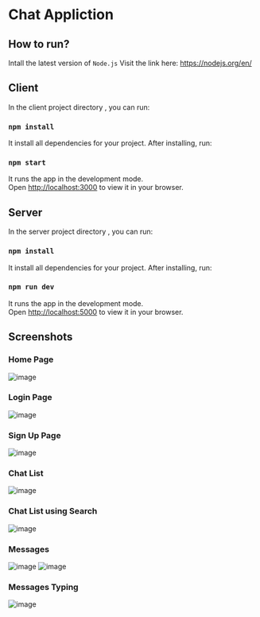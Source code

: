 # Chat Appliction
## How to run?
Intall the latest version of `Node.js`
Visit the link here: https://nodejs.org/en/

## Client
In the client project directory , you can run:

### `npm install`
It install all dependencies for your project.
After installing, run: 

### `npm start`

It runs the app in the development mode.\
Open [http://localhost:3000](http://localhost:3000) to view it in your browser.

## Server
In the server project directory , you can run:

### `npm install`
It install all dependencies for your project.
After installing, run: 

### `npm run dev`

It runs the app in the development mode.\
Open [http://localhost:5000](http://localhost:5000) to view it in your browser.

## Screenshots

### Home Page
![image](https://user-images.githubusercontent.com/108978331/214775037-d7a52d19-0155-444b-984d-e7f991181b65.png "Home Page")

### Login Page
![image](https://user-images.githubusercontent.com/108978331/214774915-edc8b4c2-4c10-4538-96e9-1cab70dea89c.png "Login Page")

### Sign Up Page
![image](https://user-images.githubusercontent.com/108978331/214774952-36b3c9de-8574-4d38-9c0c-5ed014f9b06f.png "Sign Up Page")

### Chat List
![image](https://user-images.githubusercontent.com/108978331/214774708-fff25adf-b25f-4943-a654-3e09951323e8.png "Chat List")

### Chat List using Search
![image](https://user-images.githubusercontent.com/108978331/214774808-8fb14b6a-917e-4f2f-9681-8c801df6a6ad.png "Chat List using Search")

### Messages
![image](https://user-images.githubusercontent.com/108978331/214774222-97f21ee8-32f2-4f58-a99b-77ca612476a1.png "No Message")
![image](https://user-images.githubusercontent.com/108978331/214774412-b93f6fef-0862-4e24-8ee7-599136ca79e8.png "Messages")

### Messages Typing
![image](https://user-images.githubusercontent.com/108978331/214774506-20fc3121-6dd6-4e55-9bbd-f5dd728c392a.png "Sender Typing")

